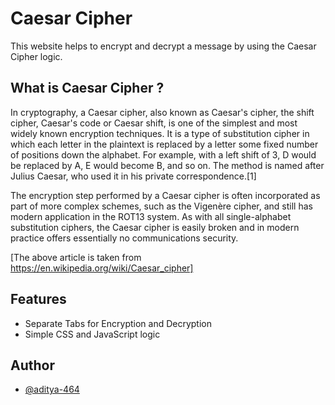 
# Caesar Cipher

This website helps to encrypt and decrypt a message by using the Caesar Cipher logic.


## What is Caesar Cipher ?
In cryptography, a Caesar cipher, also known as Caesar's cipher, the shift cipher, Caesar's code or Caesar shift, is one of the simplest and most widely known encryption techniques. It is a type of substitution cipher in which each letter in the plaintext is replaced by a letter some fixed number of positions down the alphabet. For example, with a left shift of 3, D would be replaced by A, E would become B, and so on. The method is named after Julius Caesar, who used it in his private correspondence.[1]

The encryption step performed by a Caesar cipher is often incorporated as part of more complex schemes, such as the Vigenère cipher, and still has modern application in the ROT13 system. As with all single-alphabet substitution ciphers, the Caesar cipher is easily broken and in modern practice offers essentially no communications security.

[The above article is taken from https://en.wikipedia.org/wiki/Caesar_cipher]


## Features

- Separate Tabs for Encryption and Decryption
- Simple CSS and JavaScript logic



## Author

- [@aditya-464](https://www.github.com/aditya-464)

